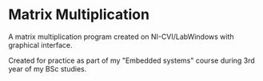 # Matrix Multiplication

A matrix multiplication program created on NI-CVI/LabWindows with graphical interface.

Created for practice as part of my "Embedded systems" course during 3rd year of my BSc studies.
